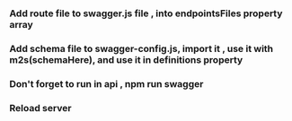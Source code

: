 ### Add route file to swagger.js file , into endpointsFiles property array

### Add schema file to swagger-config.js, import it , use it with m2s(schemaHere), and use it in definitions property

### Don't forget to run in api , npm run swagger

### Reload server
